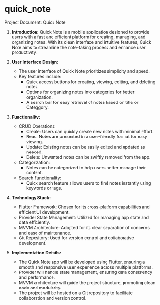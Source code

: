 # quick_note

Project Document: Quick Note

1. **Introduction:**
   Quick Note is a mobile application designed to provide users with a fast and efficient platform for creating, managing, and organizing notes. With its clean interface and intuitive features, Quick Note aims to streamline the note-taking process and enhance user productivity.

2. **User Interface Design:**
   - The user interface of Quick Note prioritizes simplicity and speed.
   - Key features include:
     - Quick access buttons for creating, viewing, editing, and deleting notes.
     - Options for organizing notes into categories for better organization.
     - A search bar for easy retrieval of notes based on title or Categgory.

3. **Functionality:**
   - CRUD Operations:
     - Create: Users can quickly create new notes with minimal effort.
     - Read: Notes are presented in a user-friendly format for easy viewing.
     - Update: Existing notes can be easily edited and updated as needed.
     - Delete: Unwanted notes can be swiftly removed from the app.
   - Categorization:
     - Notes can be categorized to help users better manage their content.
   - Search Functionality:
     - Quick search feature allows users to find notes instantly using keywords or tags.

4. **Technology Stack:**
   - Flutter Framework: Chosen for its cross-platform capabilities and efficient UI development.
   - Provider State Management: Utilized for managing app state and data efficiently.
   - MVVM Architecture: Adopted for its clear separation of concerns and ease of maintenance.
   - Git Repository: Used for version control and collaborative development.

5. **Implementation Details:**
   - The Quick Note app will be developed using Flutter, ensuring a smooth and responsive user experience across multiple platforms.
   - Provider will handle state management, ensuring data consistency and performance.
   - MVVM architecture will guide the project structure, promoting clean code and modularity.
   - The project will be hosted on a Git repository to facilitate collaboration and version control.
